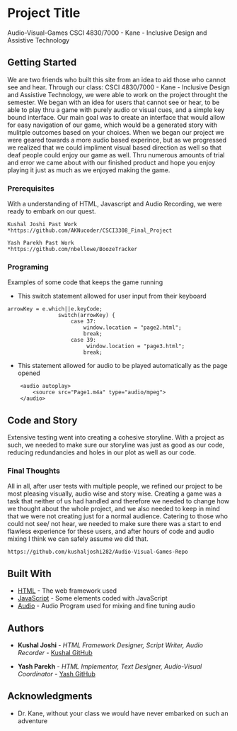 # Project Title

Audio-Visual-Games
CSCI 4830/7000 - Kane - Inclusive Design and Assistive Technology

## Getting Started

We are two friends who built this site from an idea to aid those who cannot see and hear. Through our class: CSCI 4830/7000 - Kane - Inclusive Design and Assistive Technology, we were able to work on the project throught the semester. We began with an idea for users that cannot see or hear, to be able to play thru a game with purely audio or visual cues, and a simple key bound interface. Our main goal was to create an interface that would allow for easy navigation of our game, which would be a generated story with mulitple outcomes based on your choices. When we began our project we were geared towards a more audio based experince, but as we progressed we realized that we could impliment visual based direction as well so that deaf people could enjoy our game as well. Thru numerous amounts of trial and error we came about with our finished product and hope you enjoy playing it just as much as we enjoyed making the game.

### Prerequisites

With a understanding of HTML, Javascript and Audio Recording, we were ready to embark on our quest.

```
Kushal Joshi Past Work
*https://github.com/AKNucoder/CSCI3308_Final_Project

Yash Parekh Past Work
*https://github.com/nbellowe/BoozeTracker
```

### Programing 

Examples of some code that keeps the game running


* This switch statement allowed for user input from their keyboard
```
arrowKey = e.which||e.keyCode;
                switch(arrowKey) {
                    case 37:
                        window.location = "page2.html";
                        break;
                    case 39:
                         window.location = "page3.html";
                        break;
```

* This statement allowed for audio to be played automatically as the page opened

```
    <audio autoplay>
        <source src="Page1.m4a" type="audio/mpeg">
    </audio>
```

## Code and Story

Extensive testing went into creating a cohesive storyline. With a project as such, we needed to make sure our storyline was just as good as our code, reducing redundancies and holes in our plot as well as our code. 

### Final Thoughts

All in all, after user tests with multiple people, we refined our project to be most pleasing visually, audio wise and story wise. Creating a game was a task that neither of us had handled and therefore we needed to change how we thought about the whole project, and we also needed to keep in mind that we were not creating just for a normal audience. Catering to those who could not see/ not hear, we needed to make sure there was a start to end flawless experience for these users, and after hours of code and audio mixing I think we can safely assume we did that.

```
https://github.com/kushaljoshi282/Audio-Visual-Games-Repo
```


## Built With

* [HTML](https://www.w3schools.com/html/) - The web framework used
* [JavaScript](https://www.w3schools.com/js/default.asp) - Some elements coded with JavaScript
* [Audio](http://www.audacityteam.org/) - Audio Program used for mixing and fine tuning audio


## Authors

* **Kushal Joshi** - *HTML Framework Designer, Script Writer, Audio Recorder* - [Kushal GitHub](https://github.com/kushaljoshi282)

* **Yash Parekh** - *HTML Implementor, Text Designer, Audio-Visual Coordinator* - [Yash GitHub](https://github.com/yapa5475)


## Acknowledgments

* Dr. Kane, without your class we would have never embarked on such an adventure

